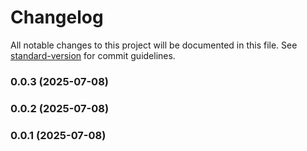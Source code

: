 # Changelog

All notable changes to this project will be documented in this file. See [standard-version](https://github.com/conventional-changelog/standard-version) for commit guidelines.

### 0.0.3 (2025-07-08)

### 0.0.2 (2025-07-08)

### 0.0.1 (2025-07-08)
